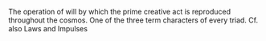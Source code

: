 The operation of will by which the prime creative act is reproduced throughout the cosmos. One of the three term characters of every triad. Cf. also Laws and Impulses